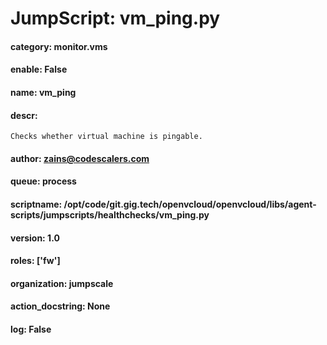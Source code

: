 
# JumpScript: vm_ping.py
        
#### category: monitor.vms
#### enable: False
#### name: vm_ping
#### descr: 
```
Checks whether virtual machine is pingable.

```
#### author: zains@codescalers.com
#### queue: process
#### scriptname: /opt/code/git.gig.tech/openvcloud/openvcloud/libs/agent-scripts/jumpscripts/healthchecks/vm_ping.py
#### version: 1.0
#### roles: ['fw']
#### organization: jumpscale
#### action_docstring: None
#### log: False